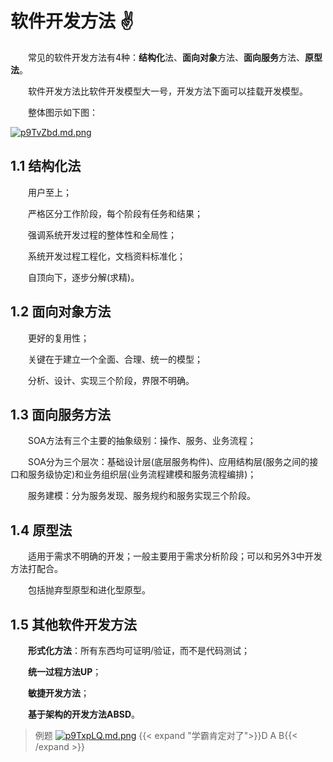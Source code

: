 # 软件开发方法 ✌

&emsp;&emsp;常见的软件开发方法有4种：**结构化**法、**面向对象**方法、**面向服务**方法、**原型法**。

&emsp;&emsp;软件开发方法比软件开发模型大一号，开发方法下面可以挂载开发模型。

&emsp;&emsp;整体图示如下图：

[![p9TvZbd.md.png](https://s1.ax1x.com/2023/05/24/p9TvZbd.md.png)](https://imgse.com/i/p9TvZbd)

## 1.1 结构化法

&emsp;&emsp;用户至上；

&emsp;&emsp;严格区分工作阶段，每个阶段有任务和结果；

&emsp;&emsp;强调系统开发过程的整体性和全局性；

&emsp;&emsp;系统开发过程工程化，文档资料标准化；

&emsp;&emsp;自顶向下，逐步分解(求精)。

## 1.2 面向对象方法

&emsp;&emsp;更好的复用性；

&emsp;&emsp;关键在于建立一个全面、合理、统一的模型；

&emsp;&emsp;分析、设计、实现三个阶段，界限不明确。

## 1.3 面向服务方法

&emsp;&emsp;SOA方法有三个主要的抽象级别：操作、服务、业务流程；

&emsp;&emsp;SOA分为三个层次：基础设计层(底层服务构件)、应用结构层(服务之间的接口和服务级协定)和业务组织层(业务流程建模和服务流程编排)；

&emsp;&emsp;服务建模：分为服务发现、服务规约和服务实现三个阶段。

## 1.4 原型法

&emsp;&emsp;适用于需求不明确的开发；一般主要用于需求分析阶段；可以和另外3中开发方法打配合。

&emsp;&emsp;包括抛弃型原型和进化型原型。

## 1.5 其他软件开发方法

&emsp;&emsp;**形式化方法**：所有东西均可证明/验证，而不是代码测试；

&emsp;&emsp;**统一过程方法UP**；

&emsp;&emsp;**敏捷开发方法**；

&emsp;&emsp;**基于架构的开发方法ABSD**。

>例题
[![p9TxpLQ.md.png](https://s1.ax1x.com/2023/05/24/p9TxpLQ.md.png)](https://imgse.com/i/p9TxpLQ)
{{< expand "学霸肯定对了">}}D A B{{< /expand >}}
